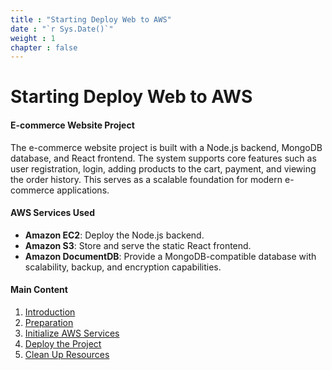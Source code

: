 ```yaml
---
title : "Starting Deploy Web to AWS"
date : "`r Sys.Date()`"
weight : 1
chapter : false
---
```


# Starting Deploy Web to AWS

#### E-commerce Website Project  
The e-commerce website project is built with a Node.js backend, MongoDB database, and React frontend. The system supports core features such as user registration, login, adding products to the cart, payment, and viewing the order history. This serves as a scalable foundation for modern e-commerce applications.

#### AWS Services Used
- **Amazon EC2**: Deploy the Node.js backend.
- **Amazon S3**: Store and serve the static React frontend.
- **Amazon DocumentDB**: Provide a MongoDB-compatible database with scalability, backup, and encryption capabilities.

#### Main Content

1. [Introduction](1-introduction/)
2. [Preparation](2-preparation/)
3. [Initialize AWS Services](3-initialize-aws-services)
4. [Deploy the Project](4-deploy-project/)
5. [Clean Up Resources](5-clean-up-resources/)
<!-- Note: Remove parentheses in paths if using Hugo 0.88.1 for Windows -->
